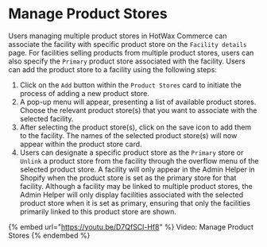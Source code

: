 # Manage Product Stores

Users managing multiple product stores in HotWax Commerce can associate the facility with specific product store on the `Facility details` page. For facilities selling products from multiple product stores, users can also specify the `Primary` product store associated with the facility. Users can add the product store to a facility using the following steps:

1. Click on the `Add` button within the `Product Stores` card to initiate the process of adding a new product store.
2. A pop-up menu will appear, presenting a list of available product stores. Choose the relevant product store(s) that you want to associate with the selected facility.
3. After selecting the product store(s), click on the save icon to add them to the facility. The names of the selected product store(s) will now appear within the product store card.
4. Users can designate a specific product store as the `Primary` store or `Unlink` a product store from the facility through the overflow menu of the selected product store. A facility will only appear in the Admin Helper in Shopify when the product store is set as the primary store for that facility. Although a facility may be linked to multiple product stores, the Admin Helper will only display facilities associated with the selected product store when it is set as primary, ensuring that only the facilities primarily linked to this product store are shown.

{% embed url="https://youtu.be/D7QfSCl-Hf8" %}
Video: Manage Product Stores
{% endembed %}

